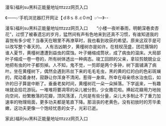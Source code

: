 漫车)福利su黑料正能量地址tttzzz网页入口

《——✅手机浏览器打开网沚【ｄ8ｓ８.c０m】✅—》--

漫车)福利su黑料正能量地址tttzzz网页入口　　“小楼一夜听春雨，明朝深巷卖杏花”，过惯了被春遗忘的岁月，猛然间有声有色地来到还真不习惯，有谁知道我的喜悦有多少呢？当春天在眼里不再潦草时，我也看到收获的希望。原来这双手是可以改写整个春天的。
人有吉凶朝夕，黄槿树亦是如许。在枝杈茂盛，团花簇锦的谁人夏节，黄槿树遭遭到益虫的腐蚀。叶子蜷缩成筒状，成了病虫的温床。大局部叶子缩成一卷一卷的，所有树体透出一种病态。竣工回顾的父亲，拿铰剪兢兢业业地把有虫的叶子都剪掉。人不知，鬼不觉，一剪即是两个多钟，树下面铺满了病叶。坐在黄槿树下，偶然会遇到吊丝下来的毛毛毛虫，黑的黄的红的白的色彩斑斓的，爬动着身材，寂静让你浑身不清闲，惹得一身痒。所幸在母亲喷水治虫后，如许的日子算是中断了。垂垂老矣时间，黄槿树花一朵一朵掉落。下学返来，一有趣味就会拾花游玩。一堆堆将要凋零的朵儿被分割，少女撒花啦。捧起花瓣用力地抛向空间，纷繁散落的花瓣，顶风荡漾，几何是有些分量，朵儿大多制止不了重力加速率的物理局面，更多功夫都是笔直下降。那沮丧的老黄色，没有初放时的芳华柔嫩，这功夫更像一个饱经忧患的女子，光彩已逝。





家此)福利su黑料正能量地址tttzzz网页入口
